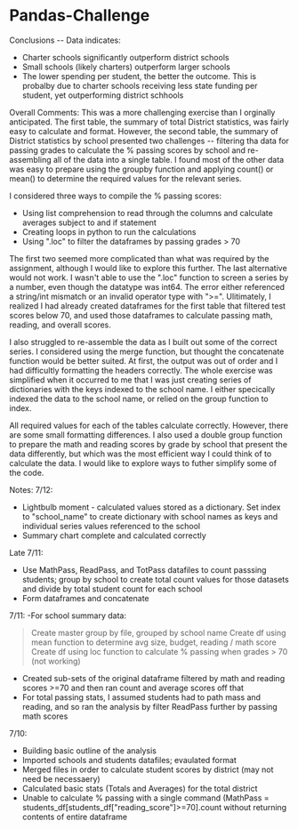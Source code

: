 # Pandas-Challenge

Conclusions -- Data indicates:
- Charter schools significantly outperform district schools
- Small schools (likely charters) outperform larger schools
- The lower spending per student, the better the outcome.  This is probalby due to charter schools receiving less state funding per student, yet outperforming district schhools

Overall Comments:
This was a more challenging exercise than I orginally anticipated.  The first table, the summary of total District statistics, was fairly easy to calculate and format.  However, the second table, the summary of District statistics by school presented two challenges -- filtering tha data for passing grades to calculate the % passing scores by school and re-assembling all of the data into a single table. I found most of the other data was easy to prepare using the groupby function and applying count() or mean() to determine the required values for the relevant series. 

I considered three ways to compile the % passing scores:
- Using list comprehension to read through the columns and calculate averages subject to and if statement 
- Creating loops in python to run the calculations
- Using ".loc" to filter the dataframes by passing grades > 70

The first two seemed more complicated than what was required by the assignment, although I would like to explore this further.  The last alternative would not work.  I wasn't able to use the ".loc" function to screen a series by a number, even though the datatype was int64.  The error either referenced a string/int mismatch or an invalid operator type with ">=".  Ulitimately, I realized I had already created dataframes for the first table that filtered test scores below 70, and used those dataframes to calculate passing math, reading, and overall scores.

I also struggled to re-assemble the data as I built out some of the correct series.  I considered using the merge function, but thought the concatenate function would be better suited.  At first, the output was out of order and I had difficultly formatting the headers correctly.  The whole exercise was simplified when it occurred to me that I was just creating series of dictionaries with the keys indexed to the school name. I either specically indexed the data to the school name, or relied on the group function to index.

All required values for each of the tables calculate correctly.  However, there are some small formatting differences.  I also used a double group function to prepare the math and reading scores by grade by school that present the data differently, but which was the most efficient way I could think of to calculate the data.  I would like to explore ways to futher simplify some of the code.

Notes:
7/12:
- Lightbulb moment - calculated values stored as a dictionary.  Set index to "school_name" to create dictionary with school names as keys and individual series values referenced to the school 
- Summary chart complete and calculated correctly

Late 7/11:
- Use MathPass, ReadPass, and TotPass datafiles to count passsing students; group by school to create total count values for those datasets and divide by total student count for each school
- Form dataframes and concatenate

7/11:
-For school summary data:
> Create master group by file, grouped by school name
> Create df using mean function to determine avg size, budget, reading / math score
> Create df using loc function to calculate % passing when grades > 70 (not working)
- Created sub-sets of the original dataframe filtered by math and reading scores >=70 and then ran count and average scores off that
- For total passing stats, I assumed students had to path mass and reading, and so ran the analysis by filter ReadPass further by passing math scores

7/10:
- Building basic outline of the analysis
- Imported schools and students datafiles; evaulated format
- Merged files in order to calculate student scores by district (may not need be necessaery)
- Calculated basic stats (Totals and Averages) for the total district
- Unable to calculate % passing with a single command (MathPass = students_df[students_df["reading_score"]>=70].count without returning contents of entire dataframe




